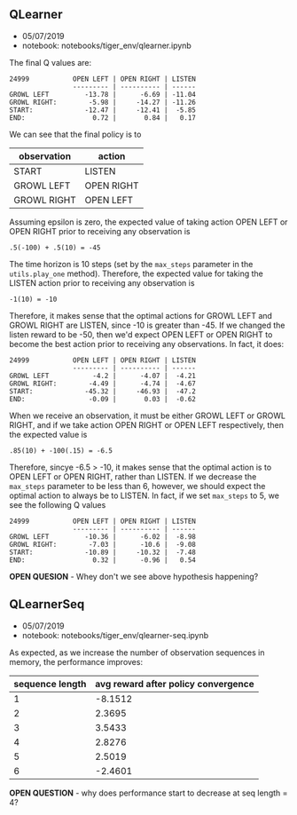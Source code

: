 ## QLearner
* 05/07/2019
* notebook: notebooks/tiger_env/qlearner.ipynb

The final Q values are:

```
24999           OPEN LEFT | OPEN RIGHT | LISTEN
                --------- | ---------- | ------
GROWL LEFT         -13.78 |      -6.69 | -11.04
GROWL RIGHT:        -5.98 |     -14.27 | -11.26
START:             -12.47 |     -12.41 |  -5.85
END:                 0.72 |       0.84 |   0.17
```

We can see that the final policy is to

observation | action
--- | ---
START | LISTEN
GROWL LEFT | OPEN RIGHT
GROWL RIGHT | OPEN LEFT

Assuming epsilon is zero, the expected value of taking action OPEN LEFT or OPEN RIGHT prior to receiving any observation is

```
.5(-100) + .5(10) = -45
```
The time horizon is 10 steps (set by the `max_steps` parameter in the `utils.play_one` method). Therefore, the expected value for taking the LISTEN action prior to receiving any observation is

```
-1(10) = -10
```

Therefore, it makes sense that the optimal actions for GROWL LEFT and GROWL RIGHT are LISTEN, since -10 is greater than -45. If we changed the listen reward to be -50, then we'd expect OPEN LEFT or OPEN RIGHT to become the best action prior to receiving any observations. In fact, it does:

```
24999           OPEN LEFT | OPEN RIGHT | LISTEN
                --------- | ---------- | ------
GROWL LEFT           -4.2 |      -4.07 |  -4.21
GROWL RIGHT:        -4.49 |      -4.74 |  -4.67
START:             -45.32 |     -46.93 |  -47.2
END:                -0.09 |       0.03 |  -0.62
```


When we receive an observation, it must be either GROWL LEFT or GROWL RIGHT, and if we take action OPEN RIGHT or OPEN LEFT respectively, then the expected value is

```
.85(10) + -100(.15) = -6.5
```

Therefore, sincye -6.5 > -10, it makes sense that the optimal action is to OPEN LEFT or OPEN RIGHT, rather than LISTEN. If we decrease the `max_steps` parameter to be less than 6, however, we should expect the optimal action to always be to LISTEN. In fact, if we set `max_steps` to 5, we see the following Q values

```
24999           OPEN LEFT | OPEN RIGHT | LISTEN
                --------- | ---------- | ------
GROWL LEFT         -10.36 |      -6.02 |  -8.98
GROWL RIGHT:        -7.03 |      -10.6 |  -9.08
START:             -10.89 |     -10.32 |  -7.48
END:                 0.32 |      -0.96 |   0.54
```

**OPEN QUESION** - Whey don't we see above hypothesis happening?


## QLearnerSeq
* 05/07/2019
* notebook: notebooks/tiger_env/qlearner-seq.ipynb

As expected, as we increase the number of observation sequences in memory, the performance improves:

sequence length | avg reward after policy convergence
--- | ---
1 | -8.1512
2 | 2.3695
3 | 3.5433
4 | 2.8276
5 | 2.5019
6 | -2.4601

**OPEN QUESTION** - why does performance start to decrease at seq length = 4?

